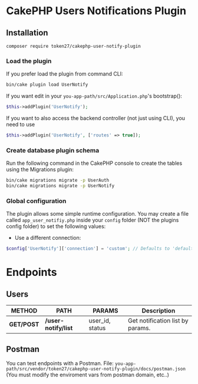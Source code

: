 # CakePHP Users Notifications Plugin 


## Installation
```
composer require token27/cakephp-user-notify-plugin
```

### Load the plugin
If you prefer load the plugin from command CLI:
```sh
bin/cake plugin load UserNotify
```

If you want edit in your `you-app-path/src/Application.php`'s bootstrap():
```php
$this->addPlugin('UserNotify');
```

If you want to also access the backend controller (not just using CLI), you need to use
```php
$this->addPlugin('UserNotify', ['routes' => true]);
```

### Create database plugin schema
Run the following command in the CakePHP console to create the tables using the Migrations plugin:
```sh
bin/cake migrations migrate -p UserAuth
bin/cake migrations migrate -p UserNotify
```

### Global configuration
The plugin allows some simple runtime configuration.
You may create a file called `app_user_notifiy.php` inside your `config` folder (NOT the plugins config folder) to set the following values:

- Use a different connection:

```php
$config['UserNotify']['connection'] = 'custom'; // Defaults to 'default'
```

# Endpoints

## Users
| METHOD | PATH | PARAMS | Description |
| --- | ------ | -------- | --- |
| **GET/POST** | **/user-notify/list** | user_id, status | Get notification list by params. |

## Postman
You can test endpoints with a Postman.
File: `you-app-path/src/vendor/token27/cakephp-user-notify-plugin/docs/postman.json`
(You must modify the enviroment vars from postman domain, etc..)

